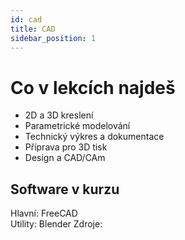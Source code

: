 ```yaml
---
id: cad
title: CAD
sidebar_position: 1
---
```


# Co v lekcích najdeš

- 2D a 3D kreslení
- Parametrické modelování
- Technický výkres a dokumentace
- Příprava pro 3D tisk
- Design a CAD/CAm

## Software v kurzu

Hlavní: FreeCAD  
Utility: Blender
Zdroje:
